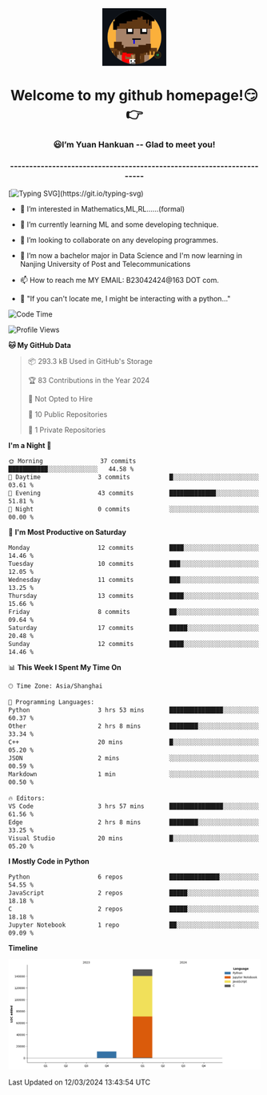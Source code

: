 <div align=center>
  <img width=128 src="image/figure.png">
</div>
<h1 align="center">Welcome to my github homepage!😏👉</h1>
<h3 align="center" >😃I’m Yuan Hankuan -- Glad to meet you!</h3>
<h3 align="center" >----------------------------------------------------------------------</h3>

  [![Typing SVG](https://readme-typing-svg.herokuapp.com?font=Fira+Code&pause=1000&random=false&width=450&lines=Here's+my+personal+infomation:)](https://git.io/typing-svg)

- 👀 I’m interested in Mathematics,ML,RL......(formal)
  
- 🌱 I’m currently learning ML and some developing technique.
  
- 💞️ I’m looking to collaborate on any developing programmes.
  
- 🍉 I’m now a bachelor major in Data Science and I'm now learning in Nanjing University of Post and Telecommunications
  
- 📫 How to reach me MY EMAIL: B23042424@163 DOT com.

- 🐍 "If you can't locate me, I might be interacting with a python..."

<!--START_SECTION:waka-->
![Code Time](http://img.shields.io/badge/Code%20Time-10%20hrs%2016%20mins-blue)

![Profile Views](http://img.shields.io/badge/Profile%20Views-436-blue)

**🐱 My GitHub Data** 

> 📦 293.3 kB Used in GitHub's Storage 
 > 
> 🏆 83 Contributions in the Year 2024
 > 
> 🚫 Not Opted to Hire
 > 
> 📜 10 Public Repositories 
 > 
> 🔑 1 Private Repositories 
 > 
**I'm a Night 🦉** 

```text
🌞 Morning                37 commits          ███████████░░░░░░░░░░░░░░   44.58 % 
🌆 Daytime                3 commits           █░░░░░░░░░░░░░░░░░░░░░░░░   03.61 % 
🌃 Evening                43 commits          █████████████░░░░░░░░░░░░   51.81 % 
🌙 Night                  0 commits           ░░░░░░░░░░░░░░░░░░░░░░░░░   00.00 % 
```
📅 **I'm Most Productive on Saturday** 

```text
Monday                   12 commits          ████░░░░░░░░░░░░░░░░░░░░░   14.46 % 
Tuesday                  10 commits          ███░░░░░░░░░░░░░░░░░░░░░░   12.05 % 
Wednesday                11 commits          ███░░░░░░░░░░░░░░░░░░░░░░   13.25 % 
Thursday                 13 commits          ████░░░░░░░░░░░░░░░░░░░░░   15.66 % 
Friday                   8 commits           ██░░░░░░░░░░░░░░░░░░░░░░░   09.64 % 
Saturday                 17 commits          █████░░░░░░░░░░░░░░░░░░░░   20.48 % 
Sunday                   12 commits          ████░░░░░░░░░░░░░░░░░░░░░   14.46 % 
```


📊 **This Week I Spent My Time On** 

```text
🕑︎ Time Zone: Asia/Shanghai

💬 Programming Languages: 
Python                   3 hrs 53 mins       ███████████████░░░░░░░░░░   60.37 % 
Other                    2 hrs 8 mins        ████████░░░░░░░░░░░░░░░░░   33.34 % 
C++                      20 mins             █░░░░░░░░░░░░░░░░░░░░░░░░   05.20 % 
JSON                     2 mins              ░░░░░░░░░░░░░░░░░░░░░░░░░   00.59 % 
Markdown                 1 min               ░░░░░░░░░░░░░░░░░░░░░░░░░   00.50 % 

🔥 Editors: 
VS Code                  3 hrs 57 mins       ███████████████░░░░░░░░░░   61.56 % 
Edge                     2 hrs 8 mins        ████████░░░░░░░░░░░░░░░░░   33.25 % 
Visual Studio            20 mins             █░░░░░░░░░░░░░░░░░░░░░░░░   05.20 % 
```

**I Mostly Code in Python** 

```text
Python                   6 repos             ██████████████░░░░░░░░░░░   54.55 % 
JavaScript               2 repos             █████░░░░░░░░░░░░░░░░░░░░   18.18 % 
C                        2 repos             █████░░░░░░░░░░░░░░░░░░░░   18.18 % 
Jupyter Notebook         1 repo              ██░░░░░░░░░░░░░░░░░░░░░░░   09.09 % 
```



**Timeline**

![Lines of Code chart](https://raw.githubusercontent.com/WilbertYuan/WilbertYuan/main/assets/bar_graph.png)


 Last Updated on 12/03/2024 13:43:54 UTC
<!--END_SECTION:waka-->

<!---
WilbertYuan/WilbertYuan is a ✨ special ✨ repository because its `README.md` (this file) appears on your GitHub profile.
You can click the Preview link to take a look at your changes.
--->
